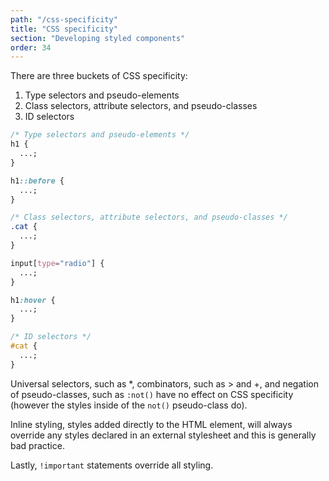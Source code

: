 ```yaml
---
path: "/css-specificity"
title: "CSS specificity"
section: "Developing styled components"
order: 34
---
```


There are three buckets of CSS specificity:

1. Type selectors and pseudo-elements
2. Class selectors, attribute selectors, and pseudo-classes
3. ID selectors

```css
/* Type selectors and pseudo-elements */
h1 {
  ...;
}

h1::before {
  ...;
}

/* Class selectors, attribute selectors, and pseudo-classes */
.cat {
  ...;
}

input[type="radio"] {
  ...;
}

h1:hover {
  ...;
}

/* ID selectors */
#cat {
  ...;
}
```

Universal selectors, such as \*, combinators, such as > and +, and negation of pseudo-classes, such as `:not()` have no effect on CSS specificity (however the styles inside of the `not()` pseudo-class do).

Inline styling, styles added directly to the HTML element, will always override any styles declared in an external stylesheet and this is generally bad practice.

Lastly, `!important` statements override all styling.
